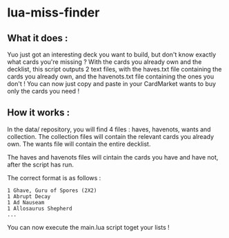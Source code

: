 # lua-miss-finder

## What it does : 

Yuo just got an interesting deck you want to build, but don't know exactly what cards you're missing ? With the cards you already own and the decklist, this script outputs 2 text files, with the haves.txt file containing the cards you already own, and the havenots.txt file containing the ones you don't !
You can now just copy and paste in your CardMarket wants to buy only the cards you need !

## How it works : 

In the data/ repository, you will find 4 files : haves, havenots, wants and collection.
The collection files will contain the relevant cards you already own.
The wants file will contain the entire decklist.

The haves and havenots files will cintain the cards you have and have not, after the script has run.

The correct format is as follows : 
```
1 Ghave, Guru of Spores (2X2)
1 Abrupt Decay
1 Ad Nauseam
1 Allosaurus Shepherd
...
```

You can now execute the main.lua script toget your lists ! 
